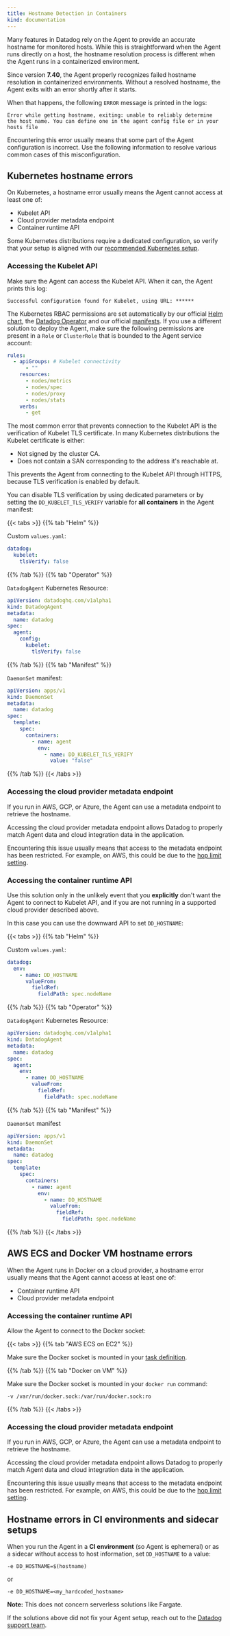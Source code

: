 ```yaml
---
title: Hostname Detection in Containers
kind: documentation
---
```


Many features in Datadog rely on the Agent to provide an accurate hostname for monitored hosts. While this is straightforward when the Agent runs directly on a host, the hostname resolution process is different when the Agent runs in a containerized environment.

Since version **7.40**, the Agent properly recognizes failed hostname resolution in containerized environments. Without a resolved hostname, the Agent exits with an error shortly after it starts.

When that happens, the following `ERROR` message is printed in the logs:
```
Error while getting hostname, exiting: unable to reliably determine the host name. You can define one in the agent config file or in your hosts file
```

Encountering this error usually means that some part of the Agent configuration is incorrect. Use the following information to resolve various common cases of this misconfiguration.

## Kubernetes hostname errors

On Kubernetes, a hostname error usually means the Agent cannot access at least one of:
* Kubelet API
* Cloud provider metadata endpoint
* Container runtime API

Some Kubernetes distributions require a dedicated configuration, so verify that your setup is aligned with our [recommended Kubernetes setup][1].

### Accessing the Kubelet API 

Make sure the Agent can access the Kubelet API. When it can, the Agent prints this log:
```
Successful configuration found for Kubelet, using URL: ******
```

The Kubernetes RBAC permissions are set automatically by our official [Helm chart][2], the [Datadog Operator][3] and our official [manifests][4]. If you use a different solution to deploy the Agent, make sure the following permissions are present in a `Role` or `ClusterRole` that is bounded to the Agent service account:

```yaml
rules:
  - apiGroups: # Kubelet connectivity
      - ""
    resources:
      - nodes/metrics
      - nodes/spec
      - nodes/proxy
      - nodes/stats
    verbs:
      - get
```

The most common error that prevents connection to the Kubelet API is the verification of Kubelet TLS certificate. In many Kubernetes distributions the Kubelet certificate is either:
* Not signed by the cluster CA.
* Does not contain a SAN corresponding to the address it's reachable at.

This prevents the Agent from connecting to the Kubelet API through HTTPS, because TLS verification is enabled by default.

You can disable TLS verification by using dedicated parameters or by setting the `DD_KUBELET_TLS_VERIFY` variable for **all containers** in the Agent manifest:

{{< tabs >}}
{{% tab "Helm" %}}

Custom `values.yaml`:

```yaml
datadog:
  kubelet:
    tlsVerify: false
```

{{% /tab %}}
{{% tab "Operator" %}}

`DatadogAgent` Kubernetes Resource:

```yaml
apiVersion: datadoghq.com/v1alpha1
kind: DatadogAgent
metadata:
  name: datadog
spec:
  agent:
    config:
      kubelet:
        tlsVerify: false
```

{{% /tab %}}
{{% tab "Manifest" %}}

`DaemonSet` manifest:

```yaml
apiVersion: apps/v1
kind: DaemonSet
metadata:
  name: datadog
spec:
  template:
    spec:
      containers:
        - name: agent
          env:
            - name: DD_KUBELET_TLS_VERIFY
              value: "false"
```

{{% /tab %}}
{{< /tabs >}}

### Accessing the cloud provider metadata endpoint

If you run in AWS, GCP, or Azure, the Agent can use a metadata endpoint to retrieve the hostname.

Accessing the cloud provider metadata endpoint allows Datadog to properly match Agent data and cloud integration data in the application.

Encountering this issue usually means that access to the metadata endpoint has been restricted.
For example, on AWS, this could be due to the [hop limit setting][5].

### Accessing the container runtime API

Use this solution only in the unlikely event that you **explicitly** don't want the Agent to connect to Kubelet API, and if you are not running in a supported cloud provider described above.

In this case you can use the downward API to set `DD_HOSTNAME`:

{{< tabs >}}
{{% tab "Helm" %}}

Custom `values.yaml`:

```yaml
datadog:
  env:
    - name: DD_HOSTNAME
      valueFrom:
        fieldRef:
          fieldPath: spec.nodeName
```

{{% /tab %}}
{{% tab "Operator" %}}

`DatadogAgent` Kubernetes Resource:

```yaml
apiVersion: datadoghq.com/v1alpha1
kind: DatadogAgent
metadata:
  name: datadog
spec:
  agent:
    env:
      - name: DD_HOSTNAME
        valueFrom:
          fieldRef:
            fieldPath: spec.nodeName
```

{{% /tab %}}
{{% tab "Manifest" %}}

`DaemonSet` manifest

```yaml
apiVersion: apps/v1
kind: DaemonSet
metadata:
  name: datadog
spec:
  template:
    spec:
      containers:
        - name: agent
          env:
            - name: DD_HOSTNAME
              valueFrom:
                fieldRef:
                  fieldPath: spec.nodeName
```

{{% /tab %}}
{{< /tabs >}}

## AWS ECS and Docker VM hostname errors

When the Agent runs in Docker on a cloud provider, a hostname error usually means that the Agent cannot access at least one of:
* Container runtime API
* Cloud provider metadata endpoint

### Accessing the container runtime API

Allow the Agent to connect to the Docker socket:

{{< tabs >}}
{{% tab "AWS ECS on EC2" %}}

Make sure the Docker socket is mounted in your [task definition][1].


[1]: /resources/json/datadog-agent-ecs.json
{{% /tab %}}
{{% tab "Docker on VM" %}}

Make sure the Docker socket is mounted in your `docker run` command:

```
-v /var/run/docker.sock:/var/run/docker.sock:ro
```

{{% /tab %}}
{{< /tabs >}}

### Accessing the cloud provider metadata endpoint

If you run in AWS, GCP, or Azure, the Agent can use a metadata endpoint to retrieve the hostname.

Accessing the cloud provider metadata endpoint allows Datadog to properly match Agent data and cloud integration data in the application.

Encountering this issue usually means that access to the metadata endpoint has been restricted.
For example, on AWS, this could be due to the [hop limit setting][5].

## Hostname errors in CI environments and sidecar setups

When you run the Agent in a **CI environment** (so Agent is ephemeral) or as a sidecar without access to
host information, set `DD_HOSTNAME` to a value:

```
-e DD_HOSTNAME=$(hostname)
```

or

```
-e DD_HOSTNAME=<my_hardcoded_hostname>
```

**Note:** This does not concern serverless solutions like Fargate.

If the solutions above did not fix your Agent setup, reach out to the [Datadog support team][6].

[1]: /containers/kubernetes/distributions
[2]: https://github.com/DataDog/helm-charts
[3]: https://github.com/DataDog/datadog-operator
[4]: https://github.com/DataDog/datadog-agent/tree/main/Dockerfiles/manifests
[5]: /containers/troubleshooting/duplicate_hosts
[6]: /help/
